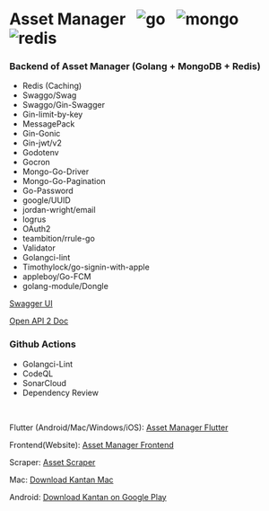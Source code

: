 # Asset Manager &nbsp; ![go](https://user-images.githubusercontent.com/25686023/160291006-7312bd67-8b9b-4c20-ae97-564aac206193.png) &nbsp; ![mongo](https://user-images.githubusercontent.com/25686023/160291008-502ef074-53e7-46f9-93cc-f3c6cf4230d7.png) &nbsp; ![redis](https://user-images.githubusercontent.com/25686023/160291009-100f51ce-2a2b-456d-bb76-8051cd2c897b.png)

### Backend of Asset Manager (Golang + MongoDB + Redis)

<ul>
    <li> Redis (Caching)
    <li> Swaggo/Swag
    <li> Swaggo/Gin-Swagger
    <li> Gin-limit-by-key
    <li> MessagePack
    <li> Gin-Gonic
    <li> Gin-jwt/v2
    <li> Godotenv
    <li> Gocron
    <li> Mongo-Go-Driver
    <li> Mongo-Go-Pagination
    <li> Go-Password
    <li> google/UUID
    <li> jordan-wright/email
    <li> logrus
    <li> OAuth2
    <li> teambition/rrule-go
    <li> Validator
    <li> Golangci-lint
    <li> Timothylock/go-signin-with-apple
    <li> appleboy/Go-FCM
    <li> golang-module/Dongle
</ul>

[Swagger UI](https://rocky-reaches-65250.herokuapp.com/swagger/index.html)

[Open API 2 Doc](https://rocky-reaches-65250.herokuapp.com/swagger/doc.json)

### Github Actions

<ul>
    <li> Golangci-Lint
    <li> CodeQL
    <li> SonarCloud
    <li> Dependency Review
</ul>

&nbsp;

Flutter (Android/Mac/Windows/iOS): [Asset Manager Flutter](https://github.com/MrNtlu/Asset-Manager-Flutter)

Frontend(Website): [Asset Manager Frontend](https://github.com/MrNtlu/Asset-Manager-Frontend)

Scraper: [Asset Scraper](https://github.com/MrNtlu/Asset-Scraper)

Mac: [Download Kantan Mac](https://github.com/MrNtlu/Asset-Manager-Flutter/raw/master/installers/dmg_creator/kantan.dmg)

Android: [Download Kantan on Google Play](https://play.google.com/store/apps/details?id=com.mrntlu.kantan)